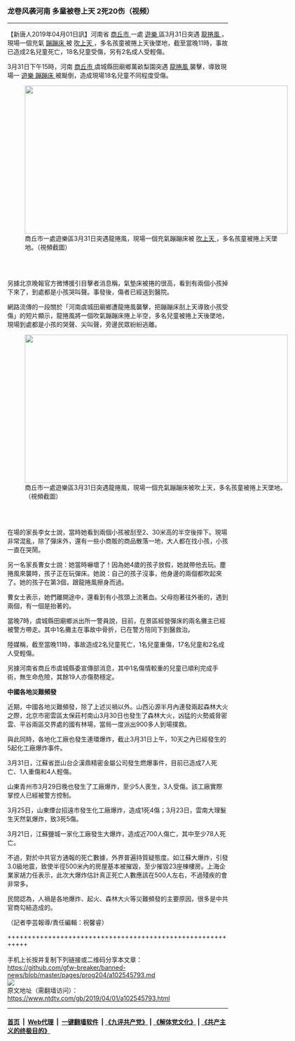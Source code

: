 ### 龙卷风袭河南 多童被卷上天 2死20伤（视频）
------------------------

<div class="post_content" itemprop="articleBody">
 <p>
  【新唐人2019年04月01日訊】河南省
  <a href="https://www.ntdtv.com/gb/商丘市.htm">
   商丘市
  </a>
  一處
  <a href="https://www.ntdtv.com/gb/遊樂.htm">
   遊樂
  </a>
  區3月31日突遇
  <a href="https://www.ntdtv.com/gb/龍捲風.htm">
   龍捲風
  </a>
  ，現場一個充氣
  <a href="https://www.ntdtv.com/gb/蹦蹦床.htm">
   蹦蹦床
  </a>
  被
  <a href="https://www.ntdtv.com/gb/吹上天.htm">
   吹上天
  </a>
  ，多名孩童被捲上天後墜地，截至當晚11時，事故已造成2名兒童死亡，18名兒童受傷，另有2名成人受輕傷。
 </p>
 <p>
  3月31日下午15時，河南
  <a href="https://www.ntdtv.com/gb/商丘市.htm">
   商丘市
  </a>
  虞城縣田廟鄉萬畝梨園突遇
  <a href="https://www.ntdtv.com/gb/龍捲風.htm">
   龍捲風
  </a>
  襲擊，導致現場一
  <a href="https://www.ntdtv.com/gb/遊樂.htm">
   遊樂
  </a>
  <a href="https://www.ntdtv.com/gb/蹦蹦床.htm">
   蹦蹦床
  </a>
  被颳倒，造成現場18名兒童不同程度受傷。
 </p>
 <figure class="wp-caption alignnone" id="attachment_102545795" style="width: 600px">
  <a href="https://www.ntdtv.com/assets/uploads/2019/04/1554029799_e0bc.jpg">
   <img alt="" class="size-medium wp-image-102545795" height="338" src="https://www.ntdtv.com/assets/uploads/2019/04/1554029799_e0bc-600x338.jpg" width="600"/>
  </a>
  <br/><figcaption class="wp-caption-text">
   商丘市一處遊樂區3月31日突遇龍捲風，現場一個充氣蹦蹦床被
   <a href="https://www.ntdtv.com/gb/吹上天.htm">
    吹上天
   </a>
   ，多名孩童被捲上天墜地。（視頻截圖）
  </figcaption><br/>
 </figure><br/>
 <p>
  另據北京晚報官方微博援引目擊者消息稱，氣墊床被捲的很高，看到有兩個小孩掉下來了，到處都是小孩哭叫聲。事發後，傷者已經送到醫院。
 </p>
 <p>
  網路流傳的一段關於「河南虞城田廟鄉遭龍捲風襲擊，把蹦蹦床刮上天導致小孩受傷」的短片顯示，龍捲風將一個吹氣蹦蹦床捲上半空，多名兒童被捲上天後墜地，現場到處都是小孩的哭聲、尖叫聲，旁邊民眾紛紛逃離。
 </p>
 <figure class="wp-caption alignnone" id="attachment_102545796" style="width: 600px">
  <a href="https://www.ntdtv.com/assets/uploads/2019/04/afe597be1638Q7UjUsv0.jpg">
   <img alt="" class="size-medium wp-image-102545796" height="338" src="https://www.ntdtv.com/assets/uploads/2019/04/afe597be1638Q7UjUsv0-600x338.jpg" width="600"/>
  </a>
  <br/><figcaption class="wp-caption-text">
   商丘市一處遊樂區3月31日突遇龍捲風，現場一個充氣蹦蹦床被吹上天，多名孩童被捲上天墜地。（視頻截圖）
  </figcaption><br/>
 </figure><br/>
 <p>
  在場的家長李女士說，當時她看到兩個小孩被刮至2、30米高的半空後摔下。現場非常混亂，除了彈床外，還有一些小商販的商品散落一地，大人都在找小孩，小孩一直在哭鬧。
 </p>
 <p>
  另一名家長曹女士說：她當時嚇壞了！因為她4歲的孩子放假，她就帶他去玩。塵捲風來襲時，孩子正在玩彈床。她說：自己的孩子沒事，他身邊的兩個都吹起來了。她的孩子在第3個，跟龍捲風擦身而過。
 </p>
 <p>
  曹女士表示，她們離開途中，還看到有小孩頭上流著血。父母抱著往外衝的，遇到兩個，有一個是抬著的。
 </p>
 <p>
  當晚7時，虞城縣田廟鄉派出所一警員說，目前，在景區經營彈床的兩名攤主已經被警方帶走。其中1名攤主在事故中骨折，已在警方陪同下到醫救治。
 </p>
 <p>
  陸媒稱，截至當晚11時，事故造成2名兒童死亡，1名兒童重傷，17名兒童和2名成人受輕傷。
 </p>
 <p>
  另據河南省商丘市虞城縣委宣傳部消息，其中1名傷情較重的兒童已順利完成手術，無生命危險，其餘19人亦傷勢穩定。
 </p>
 <p>
 </p>
 <p>
  <strong>
   中國各地災難頻發
  </strong>
 </p>
 <p>
  近期，中國各地災難頻發，除了上述災禍以外。山西沁源半月內連發兩起森林大火之際，北京市密雲區太保莊村南山3月30日也發生了森林大火，凶猛的火勢威脅密雲、平谷兩區交界處的國有林場，當局一度派出900多人到場撲救。
 </p>
 <p>
  與此同時，各地化工廠也發生連環爆炸，截止3月31日上午，10天之內已經發生的5起化工廠爆炸事件。
 </p>
 <p>
  3月31日，江蘇省崑山台企漢鼎精密金屬公司發生燃爆事件，目前已造成7人死亡、1人重傷和4人輕傷。
 </p>
 <p>
  山東青州市3月29日晚也發生了工廠爆炸，至少5人喪生，3人受傷。該工廠實際掌控人已經被警方控制。
 </p>
 <p>
  3月25日，山東煙台招遠市發生化工廠爆炸，造成1死4傷；3月23日，雲南大理髮生天然氣爆炸，致3死5傷。
 </p>
 <p>
  3月21日，江蘇鹽城一家化工廠發生大爆炸，造成近700人傷亡，其中至少78人死亡。
 </p>
 <p>
  不過，對於中共官方通報的死亡數據，外界普遍持質疑態度。如江蘇大爆炸，引發3.0級地震，致使半徑500米內的房屋基本被摧毀，至少摧毀23座棟樓房。上海企業家胡力任表示，此次大爆炸估計真正死亡人數應該在500人左右，不過殘疾的會非常多。
 </p>
 <p>
  民間認為，人禍是各地爆炸、起火、森林大火等災難頻發的主要原因，很多是中共官商勾結造成的。
 </p>
 <p>
  （記者李芸報導/責任編輯：祝馨睿）
 </p>
 <div class="single_ad">
 </div>
</div>

+++++++++++++++++++++++++++++++++++++++++++++++++++++++++++<br/><br/>
手机上长按并复制下列链接或二维码分享本文章：<br/>
https://github.com/gfw-breaker/banned-news/blob/master/pages/prog204/a102545793.md <br/>
<a href='https://github.com/gfw-breaker/banned-news/blob/master/pages/prog204/a102545793.md'><img src='https://github.com/gfw-breaker/banned-news/blob/master/pages/prog204/a102545793.md.png'/></a> <br/>
原文地址（需翻墙访问）：https://www.ntdtv.com/gb/2019/04/01/a102545793.html


------------------------
#### [首页](https://github.com/gfw-breaker/banned-news/blob/master/README.md) &nbsp;|&nbsp; [Web代理](https://github.com/labour-camp/helloworld) &nbsp;|&nbsp; [一键翻墙软件](https://github.com/gfw-breaker/nogfw/blob/master/README.md) &nbsp;| [《九评共产党》](https://github.com/gfw-breaker/9ping.md/blob/master/README.md#九评之一评共产党是什么) | [《解体党文化》](https://github.com/gfw-breaker/jtdwh.md/blob/master/README.md) | [《共产主义的终极目的》](https://github.com/gfw-breaker/gczydzjmd.md/blob/master/README.md)

